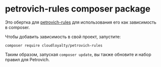# petrovich-rules composer package

Это обертка для [petrovich-rules](https://github.com/petrovich/petrovich-rules) для использования его как зависимость в composer.

Чтобы добавить зависимость в свой проект, запустите:

```
composer require cloudloyalty/petrovich-rules
```

Таким образом, запуская `composer update`, вы также обновите и набор правил для Petrovich.
